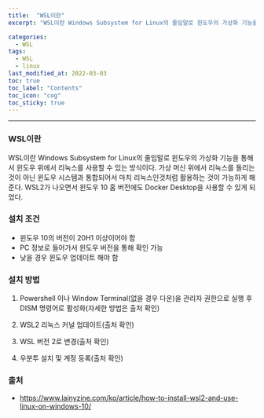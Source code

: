 ```yaml
---
title:  "WSL이란"
excerpt: "WSL이란 Windows Subsystem for Linux의 줄임말로 윈도우의 가상화 기능을 통해서 윈도우 위에서 리눅스를 사용할 수 있는 방식이다."

categories:
  - WSL
tags:
  - WSL
  - linux
last_modified_at: 2022-03-03 
toc: true
toc_label: "Contents"
toc_icon: "cog"
toc_sticky: true
---
```


---

### WSL이란

WSL이란 Windows Subsystem for Linux의 줄임말로 윈도우의 가상화 기능을 통해서 윈도우 위에서 리눅스를 사용할 수 있는 방식이다. 가상 머신 위에서 리눅스를 돌리는 것이 아닌 윈도우 시스템과 통합되어서 마치 리눅스인것처럼 활용하는 것이 가능하게 해준다. WSL2가 나오면서 윈도우 10 홈 버전에도 Docker Desktop을 사용할 수 있게 되었다. 



### 설치 조건

- 윈도우 10의 버전이 20H1 이상이어야 함
- PC 정보로 들어가서 윈도우 버전을 통해 확인 가능
- 낮을 경우 윈도우 업데이트 해야 함



### 설치 방법

1. Powershell 이나 Window Terminal(없을 경우 다운)을 관리자 권한으로 실행 후 DISM 명령어로 활성화(자세한 방법은 출처 확인)

2. WSL2 리눅스 커널 업데이트(출처 확인)

3. WSL 버전 2로 변경(출처 확인)

4. 우분투 설치 및 계정 등록(출처 확인)

   

### 출처

- <https://www.lainyzine.com/ko/article/how-to-install-wsl2-and-use-linux-on-windows-10/>

